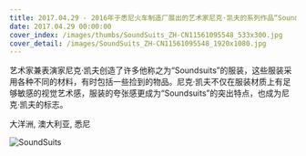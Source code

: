 ```yaml
---
title: 2017.04.29 - 2016年于悉尼火车制造厂展出的艺术家尼克·凯夫的系列作品“Soundsuits”，澳大利亚 (© Don Arnold/WireImage/Getty Images)
date: 2017.04.29 00:00:00
cover_index: /images/thumbs/SoundSuits_ZH-CN11561095548_533x300.jpg
cover_detail: /images/SoundSuits_ZH-CN11561095548_1920x1080.jpg
---
```


艺术家兼表演家尼克·凯夫创造了许多他称之为“Soundsuits”的服装，这些服装采用各种不同的材料，有时包括一些捡到的物品。尼克·凯夫不仅在服装材质上有足够敏感的视觉艺术感，服装的夸张感更成为“Soundsuits”的突出特点，也成为尼克·凯夫的标志。

大洋洲, 澳大利亚, 悉尼

![SoundSuits](/images/SoundSuits_ZH-CN11561095548_1920x1080.jpg)
